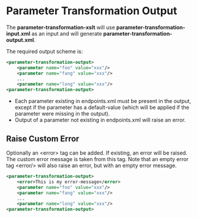 # Parameter Transformation Output

The **parameter-transformation-xslt** will use **parameter-transformation-input.xml** as an input and will generate **parameter-transformation-output.xml**.

The required output scheme is:

```xml
<parameter-transformation-output>
    <parameter name="foo" value="xxx"/>
    <parameter name="fang" value="xxx"/>
    ...
    <parameter name="long" value="xxx"/>
<parameter-transformation-output>
```

* Each parameter existing in endpoints.xml must be present in the output, except if the parameter has a default-value (which will be applied if the parameter were missing in the output).
* Output of a parameter not existing in endpoints.xml will raise an error.

## Raise Custom Error

Optionally an \<error> tag can be added. If existing, an error will be raised. The custom error message is taken from this tag. Note that an empty error tag \<error/> will also raise an error, but with an empty error message.

```xml
<parameter-transformation-output>
    <error>This is my error-message</error>
    <parameter name="foo" value="xxx"/>
    <parameter name="fang" value="xxx"/>
    ...
    <parameter name="long" value="xxx"/>
<parameter-transformation-output>
```
